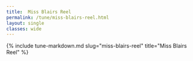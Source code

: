 ```yaml
---
title:  Miss Blairs Reel
permalink: /tune/miss-blairs-reel.html
layout: single
classes: wide
---
```

{% include tune-markdown.md slug="miss-blairs-reel" title="Miss Blairs Reel" %}
